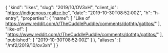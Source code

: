 {
  "kind": "likes",
  "slug": "2019/10/OV3xH",
  "client_id": "https://indigenous.realize.be",
  "date": "2019-10-30T08:52:00Z",
  "h": "h-entry",
  "properties": {
    "name": [
      "Like of https://www.reddit.com/r/TheCuddlePuddle/comments/dothtp/gatitos/"
    ],
    "like-of": [
      "https://www.reddit.com/r/TheCuddlePuddle/comments/dothtp/gatitos/"
    ],
    "published": [
      "2019-10-30T08:52:00Z"
    ]
  },
  "aliases": [
    "/mf2/2019/10/ov3xh"
  ]
}
